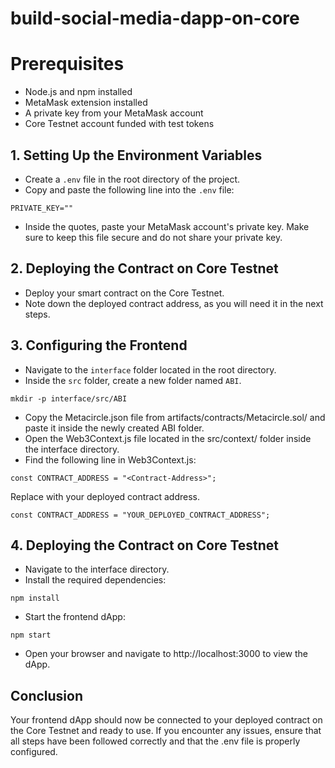 # build-social-media-dapp-on-core

# Prerequisites

* Node.js and npm installed
* MetaMask extension installed
* A private key from your MetaMask account
* Core Testnet account funded with test tokens

## 1. Setting Up the Environment Variables

* Create a `.env` file in the root directory of the project.
* Copy and paste the following line into the `.env` file:
```
PRIVATE_KEY=""
```
* Inside the quotes, paste your MetaMask account's private key. Make sure to keep this file secure and do not share your private key.

## 2. Deploying the Contract on Core Testnet

* Deploy your smart contract on the Core Testnet.
* Note down the deployed contract address, as you will need it in the next steps.

## 3. Configuring the Frontend

* Navigate to the `interface` folder located in the root directory.
* Inside the `src` folder, create a new folder named `ABI`.

```
mkdir -p interface/src/ABI
```
* Copy the Metacircle.json file from artifacts/contracts/Metacircle.sol/ and paste it inside the newly created ABI folder.
* Open the Web3Context.js file located in the src/context/ folder inside the interface directory.
* Find the following line in Web3Context.js:
```
const CONTRACT_ADDRESS = "<Contract-Address>";
```
Replace <Contract-Address> with your deployed contract address.
```
const CONTRACT_ADDRESS = "YOUR_DEPLOYED_CONTRACT_ADDRESS";
```
## 4. Deploying the Contract on Core Testnet
* Navigate to the interface directory.
* Install the required dependencies:
```
npm install
```
* Start the frontend dApp:
```
npm start
```
* Open your browser and navigate to http://localhost:3000 to view the dApp.

## Conclusion

Your frontend dApp should now be connected to your deployed contract on the Core Testnet and ready to use. If you encounter any issues, ensure that all steps have been followed correctly and that the .env file is properly configured.
